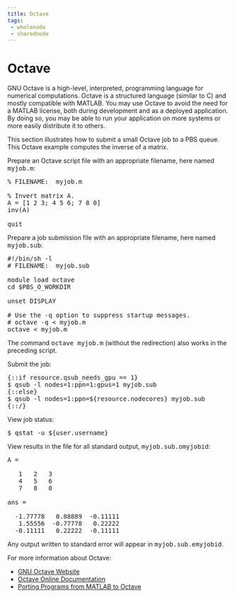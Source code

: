 ```yaml
---
title: Octave
tags:
 - wholenode
 - sharednode
---
```

# Octave

GNU Octave is a high-level, interpreted, programming language for numerical computations. Octave is a structured language (similar to C) and mostly compatible with MATLAB. You may use Octave to avoid the need for a MATLAB license, both during development and as a deployed application. By doing so, you may be able to run your application on more systems or more easily distribute it to others.

This section illustrates how to submit a small Octave job to a PBS queue. This Octave example computes the inverse of a matrix.

Prepare an Octave script file with an appropriate filename, here named <kbd>myjob.m</kbd>:
<pre>
% FILENAME:  myjob.m

% Invert matrix A.
A = [1 2 3; 4 5 6; 7 8 0]
inv(A)

quit
</pre> 

Prepare a job submission file with an appropriate filename, here named <kbd>myjob.sub</kbd>:

<pre>
#!/bin/sh -l
# FILENAME:  myjob.sub

module load octave
cd $PBS_O_WORKDIR

unset DISPLAY

# Use the -q option to suppress startup messages.
# octave -q &lt; myjob.m
octave &lt; myjob.m
</pre> 

The command <kbd>octave myjob.m</kbd> (without the redirection) also works in the preceding script.

Submit the job:
<pre>
{::if resource.qsub_needs_gpu == 1}
$ qsub -l nodes=1:ppn=1:gpus=1 myjob.sub
{::else}
$ qsub -l nodes=1:ppn=${resource.nodecores} myjob.sub
{::/}
</pre> 

View job status:
<pre>
$ qstat -u ${user.username}
</pre>

View results in the file for all standard output, <kbd>myjob.sub.omyjobid</kbd>:
<pre>
A =

   1   2   3
   4   5   6
   7   8   0

ans =

  -1.77778   0.88889  -0.11111
   1.55556  -0.77778   0.22222
  -0.11111   0.22222  -0.11111
</pre> 

Any output written to standard error will appear in <kbd>myjob.sub.emyjobid</kbd>.

For more information about Octave:
<ul>
 <li><a href="http://www.octave.org" target="_blank" rel="noopener">GNU Octave Website</a></li>
 <li><a href="http://www.gnu.org/software/octave/doc/interpreter/" target="_blank" rel="noopener">Octave Online Documentation</a></li>
 <li><a href="http://wiki.octave.org/FAQ" target="_blank" rel="noopener">Porting Programs from MATLAB to Octave</a></li>
</ul>
